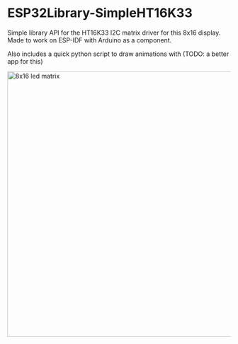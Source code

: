 # ESP32Library-SimpleHT16K33
Simple library API for the HT16K33 I2C matrix driver for this 8x16 display. Made to work on ESP-IDF with Arduino as a component. 

Also includes a quick python script to draw animations with (TODO: a better app for this)

<img src="https://i.imgur.com/3It4wq7.png" alt="8x16 led matrix" width="600"/>
